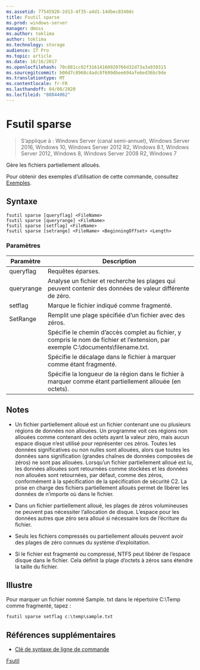 ```yaml
---
ms.assetid: 77545920-2d13-4f35-a4d1-14dbec8340dc
title: Fsutil sparse
ms.prod: windows-server
manager: dmoss
ms.author: toklima
author: toklima
ms.technology: storage
audience: IT Pro
ms.topic: article
ms.date: 10/16/2017
ms.openlocfilehash: 70c881cc02f31614160920766d32d73a3a939315
ms.sourcegitcommit: b00d7c8968c4adc8f699dbee694afe6ed36bc9de
ms.translationtype: MT
ms.contentlocale: fr-FR
ms.lasthandoff: 04/08/2020
ms.locfileid: "80844062"
---
```

# <a name="fsutil-sparse"></a>Fsutil sparse
>S’applique à : Windows Server (canal semi-annuel), Windows Server 2016, Windows 10, Windows Server 2012 R2, Windows 8.1, Windows Server 2012, Windows 8, Windows Server 2008 R2, Windows 7

Gère les fichiers partiellement alloués.

Pour obtenir des exemples d’utilisation de cette commande, consultez [Exemples](#BKMK_examples).

## <a name="syntax"></a>Syntaxe

```
fsutil sparse [queryflag] <FileName>
fsutil sparse [queryrange] <FileName>
fsutil sparse [setflag] <FileName>
fsutil sparse [setrange] <FileName> <BeginningOffset> <Length>
```

### <a name="parameters"></a>Paramètres

|     Paramètre     |                                                    Description                                                    |
|-------------------|-------------------------------------------------------------------------------------------------------------------|
|     queryflag     |                                                  Requêtes éparses.                                                  |
|    queryrange     |                        Analyse un fichier et recherche les plages qui peuvent contenir des données de valeur différente de zéro.                        |
|      setflag      |                                        Marque le fichier indiqué comme fragmenté.                                        |
|     SetRange      |                                   Remplit une plage spécifiée d’un fichier avec des zéros.                                   |
|    <FileName>     | Spécifie le chemin d’accès complet au fichier, y compris le nom de fichier et l’extension, par exemple C:\documents\filename.txt. |
| <BeginningOffset> |                              Spécifie le décalage dans le fichier à marquer comme étant fragmenté.                              |
|     <Length>      |                 Spécifie la longueur de la région dans le fichier à marquer comme étant partiellement allouée (en octets).                 |

## <a name="remarks"></a>Notes

-   Un fichier partiellement alloué est un fichier contenant une ou plusieurs régions de données non allouées. Un programme voit ces régions non allouées comme contenant des octets ayant la valeur zéro, mais aucun espace disque n’est utilisé pour représenter ces zéros. Toutes les données significatives ou non nulles sont allouées, alors que toutes les données sans signification (grandes chaînes de données composées de zéros) ne sont pas allouées. Lorsqu’un fichier partiellement alloué est lu, les données allouées sont retournées comme stockées et les données non allouées sont retournées, par défaut, comme des zéros, conformément à la spécification de la spécification de sécurité C2. La prise en charge des fichiers partiellement alloués permet de libérer les données de n’importe où dans le fichier.

-   Dans un fichier partiellement alloué, les plages de zéros volumineuses ne peuvent pas nécessiter l’allocation de disque. L’espace pour les données autres que zéro sera alloué si nécessaire lors de l’écriture du fichier.

-   Seuls les fichiers compressés ou partiellement alloués peuvent avoir des plages de zéro connues du système d’exploitation.

-   Si le fichier est fragmenté ou compressé, NTFS peut libérer de l’espace disque dans le fichier. Cela définit la plage d’octets à zéros sans étendre la taille du fichier.

## <a name="examples"></a><a name="BKMK_examples"></a>Illustre
Pour marquer un fichier nommé Sample. txt dans le répertoire C:\Temp comme fragmenté, tapez :

```
fsutil sparse setflag c:\temp\sample.txt 
```

## <a name="additional-references"></a>Références supplémentaires
- [Clé de syntaxe de ligne de commande](command-line-syntax-key.md)

[Fsutil](Fsutil.md)


